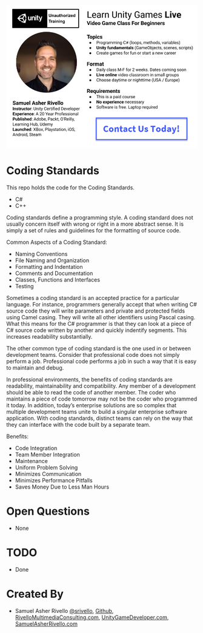 <p align="center">
    <img src="./README.png" alt="Entitas">
</p>

Coding Standards
=============
This repo holds the code for the Coding Standards.

* C#
* C++

Coding standards define a programming style. A coding standard does not usually concern itself with wrong or right in a more abstract sense. It is simply a set of rules and guidelines for the formatting of source code.

Common Aspects of a Coding Standard:

* Naming Conventions
* File Naming and Organization
* Formatting and Indentation
* Comments and Documentation
* Classes, Functions and Interfaces
* Testing

Sometimes a coding standard is an accepted practice for a particular language. For instance, programmers generally accept that when writing C# source code they will write parameters and private and protected fields using Camel casing. They will write all other identifiers using Pascal casing. What this means for the C# programmer is that they can look at a piece of C# source code written by another and quickly indentify segments. This increases readability substantially.

The other common type of coding standard is the one used in or between development teams. Consider that professional code does not simply perform a job. Professional code performs a job in such a way that it is easy to maintain and debug.

In professional environments, the benefits of coding standards are readability, maintainability and compatibility. Any member of a development should be able to read the code of another member. The coder who maintains a piece of code tomorrow may not be the coder who programmed it today. In addition, today’s enterprise solutions are so complex that multiple development teams unite to build a singular enterprise software application. With coding standards, distinct teams can rely o­n the way that they can interface with the code built by a separate team.

Benefits:

* Code Integration
* Team Member Integration
* Maintenance
* Uniform Problem Solving
* Minimizes Communication
* Minimizes Performance Pitfalls
* Saves Money Due to Less Man Hours 

Open Questions
=============
* None

TODO
=============
* Done


Created By
=============

- Samuel Asher Rivello <a href="https://twitter.com/srivello/">@srivello</a>, <a href="http://www.github.com/RivelloMultimediaConsulting/">Github</a>, <a href="http://RivelloMultimediaConsulting.com/unity/">RivelloMultimediaConsulting.com</a>, <a href="http://www.UnityGameDeveloper.com/">UnityGameDeveloper.com</a>, <a href="http://www.SamuelAsherRivello.com">SamuelAsherRivello.com</a>


